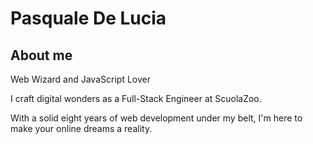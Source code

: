 # Pasquale De Lucia

## About me
Web Wizard and JavaScript Lover

I craft digital wonders as a Full-Stack Engineer at ScuolaZoo.

With a solid eight years of web development under my belt, I'm here to make your online dreams a reality.

